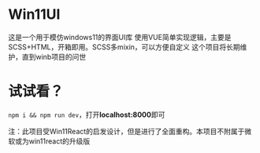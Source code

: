 # Win11UI
这是一个用于模仿windows11的界面UI库
使用VUE简单实现逻辑，主要是SCSS+HTML，开箱即用。SCSS多mixin，可以方便自定义
这个项目将长期维护，直到winb项目的问世

# 试试看？
`npm i && npm run dev`，打开**localhost:8000**即可

注：此项目受Win11React的启发设计，但是进行了全面重构。本项目不附属于微软或为win11react的升级版